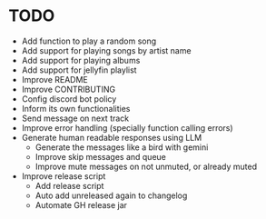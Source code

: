 # TODO

- Add function to play a random song
- Add support for playing songs by artist name
- Add support for playing albums
- Add support for jellyfin playlist
- Improve README
- Improve CONTRIBUTING
- Config discord bot policy
- Inform its own functionalities
- Send message on next track
- Improve error handling (specially function calling errors)
- Generate human readable responses using LLM
  - Generate the messages like a bird with gemini
  - Improve skip messages and queue
  - Improve mute messages on not unmuted, or already muted
- Improve release script
  - Add release script
  - Auto add unreleased again to changelog
  - Automate GH release jar
